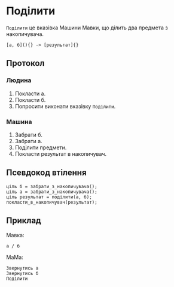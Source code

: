# Поділити

`Поділити` <keyword>це</keyword> вказівка <subject>Машини Мавки</subject>, що ділить два предмета з накопичувача.

```
[а, б](){} -> [результат]{}
```

## Протокол

### Людина

1. Покласти а.
2. Покласти б.
3. Попросити виконати вказівку `Поділити`.

### Машина

1. Забрати б.
2. Забрати а.
3. Поділити предмети.
4. Покласти результат в накопичувач.

## Псевдокод втілення

```ціль
ціль б = забрати_з_накопичувача();
ціль а = забрати_з_накопичувача();
ціль результат = поділити(а, б);
покласти_в_накопичувач(результат);
```

## Приклад

<subject>Мавка</subject>:

```мавка
а / б
```

<subject>МаМа</subject>:

```мама
Звернутись а
Звернутись б
Поділити
```